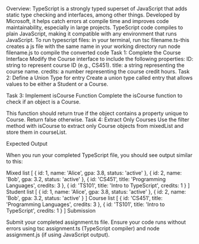 Overview: TypeScript is a strongly typed superset of JavaScript that adds static type checking and interfaces, among other things. Developed by Microsoft, it helps catch errors at compile time and improves code maintainability, especially in large projects. TypeScript code compiles to plain JavaScript, making it compatible with any environment that runs JavaScript.
To run typescript files:
in your terminal, run tsc filename.ts-this creates a js file with the same name in your working directory
run node filename.js to compile the converted code 
Task 1: Complete the Course Interface
Modify the Course interface to include the following properties:
        ID: string to represent course ID (e.g., CS451).
        title: a string representing the course name.
        credits: a number representing the course credit hours.
Task 2: Define a Union Type for entry
        Create a union type called entry that allows values to be either a Student or a Course.

Task 3: Implement isCourse Function
        Complete the isCourse function to check if an object is a Course.

This function should return true if the object contains a property unique to Course.
        Return false otherwise.
Task 4: Extract Only Courses
        Use the filter method with isCourse to extract only Course objects from mixedList and store them in courseList.

Expected Output

When you run your completed TypeScript file, you should see output similar to this:

Mixed list [
  { id: 1, name: 'Alice', gpa: 3.8, status: 'active' },
  { id: 2, name: 'Bob', gpa: 3.2, status: 'active' },
  { id: 'CS451', title: 'Programming Languages', credits: 3 },
  { id: 'TS101', title: 'Intro to TypeScript', credits: 1 }
]
Student list [
  { id: 1, name: 'Alice', gpa: 3.8, status: 'active' },
  { id: 2, name: 'Bob', gpa: 3.2, status: 'active' }
]
Course list [
  { id: 'CS451', title: 'Programming Languages', credits: 3 },
  { id: 'TS101', title: 'Intro to TypeScript', credits: 1 }
]
Submission

Submit your completed assignment.ts file.
Ensure your code runs without errors using tsc assignment.ts (TypeScript compiler) and node assignment.js (if using JavaScript output).
